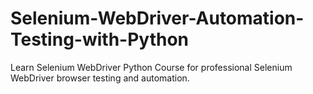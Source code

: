 # Selenium-WebDriver-Automation-Testing-with-Python
Learn Selenium WebDriver Python Course for professional Selenium WebDriver browser testing and automation.
